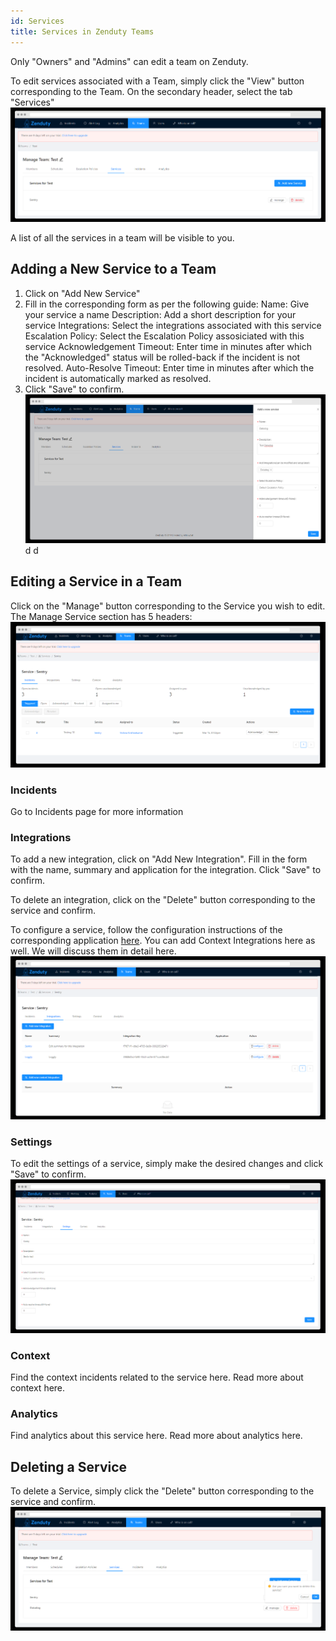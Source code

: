 ```yaml
---
id: Services
title: Services in Zenduty Teams 
---
```

Only "Owners" and "Admins" can edit a team on Zenduty.

To edit services associated with a Team, simply click the "View" button corresponding to the Team. On the secondary header, select the tab "Services" 
![](/img/services_1.png)

A list of all the services in a team will be visible to you. 

## Adding a New Service to a Team

1. Click on "Add New Service"
2. Fill in the corresponding form as per the following guide:
	Name: Give your service a name
	Description: Add a short description for your service
	Integrations: Select the integrations associated with this service
	Escalation Policy: Select the Escalation Policy assosiciated with this service
	Acknowledgement Timeout: Enter time in minutes after which the "Acknowledged" status will be rolled-back if the incident is not resolved.
	Auto-Resolve Timeout: Enter time in minutes after which the incident is automatically marked as resolved. 
3. Click "Save" to confirm. 
![](/img/services_2.png) 
d d
## Editing a Service in a Team

Click on the "Manage" button corresponding to the Service you wish to edit. The Manage Service section has 5 headers:
![](/img/services_3.png) 

### Incidents

Go to Incidents page for more information

### Integrations

To add a new integration, click on "Add New Integration". 
Fill in the form with the name, summary and application for the integration. Click "Save" to confirm. 

To delete an integration, click on the "Delete" button corresponding to the service and confirm. 

To configure a service, follow the configuration instructions of the corresponding application [here](Integrations.md). 
You can add Context Integrations here as well. We will discuss them in detail here.
![](/img/services_4.png) 

### Settings

To edit the settings of a service, simply make the desired changes and click "Save" to confirm.
![](/img/services_5.png) 

### Context

Find the context incidents related to the service here. Read more about context here.

### Analytics

Find analytics about this service here. Read more about analytics here.

## Deleting a Service

To delete a Service, simply click the "Delete" button corresponding to the service and confirm. 
![](/img/services_6.png) 